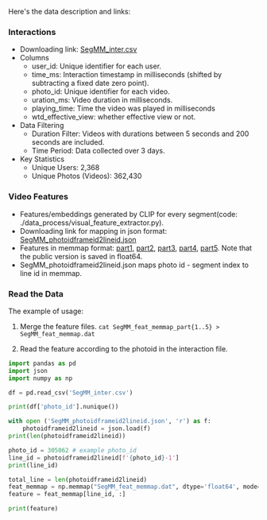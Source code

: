 Here's the data description and links:

### Interactions
* Downloading link: [SegMM_inter.csv](https://ee-clodis.corp.kuaishou.com/api/open/v1/download/public?shareKey=54n8d2Tqy1rKaqSgj4aGTZ)
* Columns
  * user_id: Unique identifier for each user.
  * time_ms: Interaction timestamp in milliseconds (shifted by subtracting a fixed date zero point).
  * photo_id: Unique identifier for each video.
  * uration_ms: Video duration in milliseconds.
  * playing_time: Time the video was played in milliseconds
  * wtd_effective_view: whether effective view or not.
* Data Filtering
  * Duration Filter: Videos with durations between 5 seconds and 200 seconds are included.
  * Time Period: Data collected over 3 days.
* Key Statistics
  * Unique Users: 2,368
  * Unique Photos (Videos): 362,430
  
### Video Features
* Features/embeddings generated by CLIP for every segment(code: ./data_process/visual_feature_extractor.py).
* Downloading link for mapping in json format: [SegMM_photoidframeid2lineid.json](https://ee-clodis.corp.kuaishou.com/api/open/v1/download/public?shareKey=1e0kgD1h8usNZnZlansz9A)
* Features in memmap format: [part1](https://ee-clodis.corp.kuaishou.com/api/open/v1/download/public?shareKey=6RVUaF5xYGOYaRbakJd7Bo), [part2](https://ee-clodis.corp.kuaishou.com/api/open/v1/download/public?shareKey=4aC6sffBVgKXMXjLwi3xQT), [part3](https://ee-clodis.corp.kuaishou.com/api/open/v1/download/public?shareKey=1Wt7Nm6oqhISKe61LameiT), [part4](https://ee-clodis.corp.kuaishou.com/api/open/v1/download/public?shareKey=5QhOpjiMqZPsSOYwtgGzt), [part5](https://ee-clodis.corp.kuaishou.com/api/open/v1/download/public?shareKey=7FtIiJAyEXnhReIQE9ndG7). Note that the public version is saved in float64.
* SegMM_photoidframeid2lineid.json maps photo id - segment index to line id in memmap.

### Read the Data
The example of usage:
1. Merge the feature files.
`cat SegMM_feat_memmap_part{1..5} > SegMM_feat_memmap.dat`

2. Read the feature according to the photoid in the interaction file.
```python
import pandas as pd
import json
import numpy as np

df = pd.read_csv('SegMM_inter.csv')

print(df['photo_id'].nunique())

with open ('SegMM_photoidframeid2lineid.json', 'r') as f:
    photoidframeid2lineid = json.load(f)
print(len(photoidframeid2lineid))

photo_id = 305062 # example photo_id
line_id = photoidframeid2lineid[f'{photo_id}-1']
print(line_id)

total_line = len(photoidframeid2lineid)
feat_memmap = np.memmap("SegMM_feat_memmap.dat", dtype='float64', mode='r', shape=(total_line, 1024))
feature = feat_memmap[line_id, :]

print(feature)
